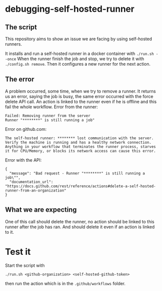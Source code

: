 # debugging-self-hosted-runner
## The script
This repository aims to show an issue we are facing by using self-hosted runners.

It installs and run a self-hosted runner in a docker container with `./run.sh --once`
When the runner finish the job and stop, we try to delete it with `./config.sh remove`. 
Then it configures a new runner for the next action.

## The error
A problem occurred, some time, when we try to remove a runner. It returns us an error, saying the job is busy, the same error occurred with the force delete API call. An action is linked to the runner even if he is offline and this fail the whole workflow. 
Error from the runner:
```
Failed: Removing runner from the server
Runner "********" is still running a job"
```

Error on github.com:
```
The self-hosted runner: ******** lost communication with the server. Verify the machine is running and has a healthy network connection. Anything in your workflow that terminates the runner process, starves it for CPU/Memory, or blocks its network access can cause this error.
```

Error with the API:
```
{
  "message": "Bad request - Runner "********" is still running a job\"",
  "documentation_url": "https://docs.github.com/rest/reference/actions#delete-a-self-hosted-runner-from-an-organization"
}
```

## What we are expecting
One of this call should delete the runner, no action should be linked to this runner after the job has ran. And should delete it even if an action is linked to it.

# Test it
Start the script with
```shell
./run.sh <github-organization> <self-hosted-github-token>
```

then run the action which is in the `.github/workflows` folder.
